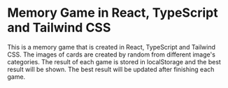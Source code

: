 # Memory Game in React, TypeScript and Tailwind CSS

This is a memory game that is created in React, TypeScript and Tailwind CSS. The images of cards are created by random from different image's categories. The result of each game is stored in localStorage and the best result will be shown. The best result will be updated after finishing each game.
